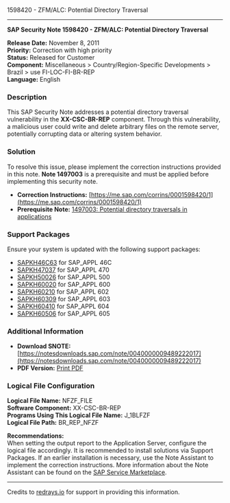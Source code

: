 1598420 - ZFM/ALC: Potential Directory Traversal

---

**SAP Security Note 1598420 - ZFM/ALC: Potential Directory Traversal**

**Release Date:** November 8, 2011  
**Priority:** Correction with high priority  
**Status:** Released for Customer  
**Component:** Miscellaneous > Country/Region-Specific Developments > Brazil > use FI-LOC-FI-BR-REP  
**Language:** English

### Description
This SAP Security Note addresses a potential directory traversal vulnerability in the **XX-CSC-BR-REP** component. Through this vulnerability, a malicious user could write and delete arbitrary files on the remote server, potentially corrupting data or altering system behavior.

### Solution
To resolve this issue, please implement the correction instructions provided in this note. **Note 1497003** is a prerequisite and must be applied before implementing this security note.

- **Correction Instructions:** [https://me.sap.com/corrins/0001598420/1](https://me.sap.com/corrins/0001598420/1)
- **Prerequisite Note:** [1497003: Potential directory traversals in applications](https://me.sap.com/notes/1497003)

### Support Packages
Ensure your system is updated with the following support packages:

- [SAPKH46C63](https://me.sap.com/supportpackage/SAPKH46C63) for SAP_APPL 46C
- [SAPKH47037](https://me.sap.com/supportpackage/SAPKH47037) for SAP_APPL 470
- [SAPKH50026](https://me.sap.com/supportpackage/SAPKH50026) for SAP_APPL 500
- [SAPKH60020](https://me.sap.com/supportpackage/SAPKH60020) for SAP_APPL 600
- [SAPKH60210](https://me.sap.com/supportpackage/SAPKH60210) for SAP_APPL 602
- [SAPKH60309](https://me.sap.com/supportpackage/SAPKH60309) for SAP_APPL 603
- [SAPKH60410](https://me.sap.com/supportpackage/SAPKH60410) for SAP_APPL 604
- [SAPKH60506](https://me.sap.com/supportpackage/SAPKH60506) for SAP_APPL 605

### Additional Information
- **Download SNOTE:** [https://notesdownloads.sap.com/note/0040000009489222017](https://notesdownloads.sap.com/note/0040000009489222017)
- **PDF Version:** [Print PDF](https://userapps.support.sap.com/sap/support/sfm/notes/print/0001598420?language=en-US&token=DC2D515DC5B49FDAA00707FF544B561C)

### Logical File Configuration
**Logical File Name:** NFZF_FILE  
**Software Component:** XX-CSC-BR-REP  
**Programs Using This Logical File Name:** J_1BLFZF  
**Logical File Path:** BR_REP_NFZF

**Recommendations:**  
When setting the output report to the Application Server, configure the logical file accordingly. It is recommended to install solutions via Support Packages. If an earlier installation is necessary, use the Note Assistant to implement the correction instructions. More information about the Note Assistant can be found on the [SAP Service Marketplace](https://me.sap.com/note-assistant).

---

Credits to [redrays.io](https://redrays.io) for support in providing this information.